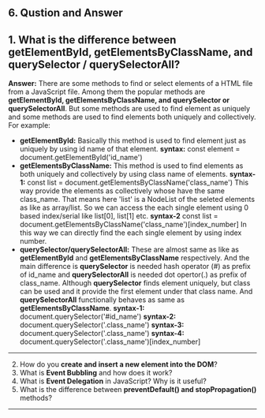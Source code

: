 ## 6. Qustion and Answer

## 1. What is the difference between **getElementById, getElementsByClassName, and querySelector / querySelectorAll**?

**Answer:** There are some methods to find or select elements of a HTML file from a JavaScript file. Among them the popular methods are **getElementById, getElementsByClassName, and querySelector or querySelectorAll**. But some methods are used to find element as uniquely and some methods are used to find elements both uniquely and collectively. For example:
- **getElementById:** Basically this method is used to find element just as uniquely by using id name of that element. 
**syntax:** const element = document.getElementById('id_name')
- **getElementsByClassName:** This method is used to find elements as both uniquely and collectively by using class name of elements.
**syntax-1:** const list = document.getElementsByClassName('class_name')
This way provide the elements as collectively whose have the same class_name. That means here 'list' is a NodeList of the seleted elements as like as array/list. So we can access the each single element using 0 based index/serial like list[0], list[1] etc.
**syntax-2** const list = document.getElementsByClassName('class_name')[index_number]
In this way we can directly find the each single element by using index number.
- **querySelector/querySelectorAll:** These are almost same as like as **getElementById** and **getElementsByClassName** respectively. And the main difference is **querySelector** is needed hash operator (#) as prefix of id_name and **querySelectorAll** is needed dot opertor(.) as prefix of class_name. Although **querySelector** finds element uniquely, but class can be used and it provide the first element under that class name. And **querySelectorAll** functionally behaves as same as **getElementsByClassName**.
**syntax-1:** document.querySelector('#id_name')
**syntax-2:** document.querySelector('.class_name')
**syntax-3:** document.querySelector('.class_name')
**syntax-4:** document.querySelector('.class_name')[index_number]
---

2. How do you **create and insert a new element into the DOM**?
3. What is **Event Bubbling** and how does it work?
4. What is **Event Delegation** in JavaScript? Why is it useful?
5. What is the difference between **preventDefault() and stopPropagation()** methods?
---
